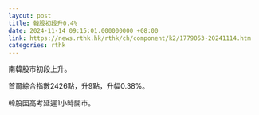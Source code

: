 ```yaml
---
layout: post
title: 韓股初段升0.4%
date: 2024-11-14 09:15:01.000000000 +08:00
link: https://news.rthk.hk/rthk/ch/component/k2/1779053-20241114.htm
categories: rthk
---
```


南韓股市初段上升。

首爾綜合指數2426點，升9點，升幅0.38%。

韓股因高考延遲1小時開市。
